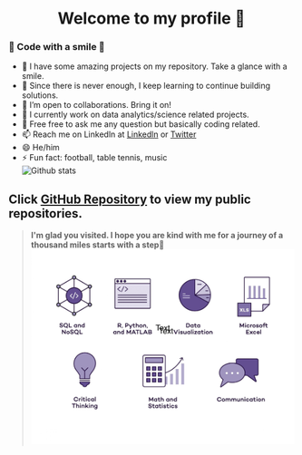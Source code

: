 <h1 align="center">Welcome to my profile 👋</h1>

### 🤔 Code with a smile 🤔

- 🔭 I have some amazing projects on my repository. Take a glance with a smile.
- 🌱 Since there is never enough, I keep learning to continue building solutions.
- 👯 I’m open to collaborations. Bring it on!
- 🤔 I currently work on data analytics/science related projects. 
- 💬 Free free to ask me any question but basically coding related.
- 📫 Reach me on Linkedln at [Linkedln](https://www.linkedin.com/in/dekoma4u/) or [Twitter](https://www.twitter.com/dekoma4u)
- 😄 He/him
- ⚡ Fun fact: football, table tennis, music \
![Github stats](https://github-readme-stats.vercel.app/api?username=dekoma4u)
## Click [GitHub Repository](https://github.com/dekoma4u?tab=repositories) to view my public repositories.
>**I'm glad you visited. I hope you are kind with me for a journey of a thousand miles starts with a step👋** \
![My skill-sets](7-Essential-Data-Analyst-Skills-scaled.jpeg)
